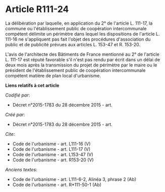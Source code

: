 # Article R111-24

La délibération par laquelle, en application du 2° de l'article L. 111-17, la commune ou l'établissement public de
coopération intercommunale compétent délimite un périmètre dans lequel les dispositions de l'article L. 111-16 ne
s'appliquent pas fait l'objet des procédures d'association du public et de publicité prévues aux articles L. 153-47 et R.
153-20. 

L'avis de l'architecte des Bâtiments de France mentionné au 2° de l'article L. 111-17 est réputé favorable s'il n'est pas
rendu par écrit dans un délai de deux mois après la transmission du projet de périmètre par le maire ou le président de
l'établissement public de coopération intercommunale compétent matière de plan local d'urbanisme.

**Liens relatifs à cet article**

_Codifié par_:

  - Décret n°2015-1783 du 28 décembre 2015 - art.

_Créé par_:

  - Décret n°2015-1783 du 28 décembre 2015 - art.

_Cite_:

  - Code de l'urbanisme - art. L111-16 (V)
  - Code de l'urbanisme - art. L111-17 (V)
  - Code de l'urbanisme - art. L153-47 (V)
  - Code de l'urbanisme - art. R153-20 (V)

_Anciens textes_:

  - Code de l'urbanisme - art. L111-6-2, Alinéa 3, phrase 2 (Ab)
  - Code de l'urbanisme - art. R*111-50-1 (Ab)
